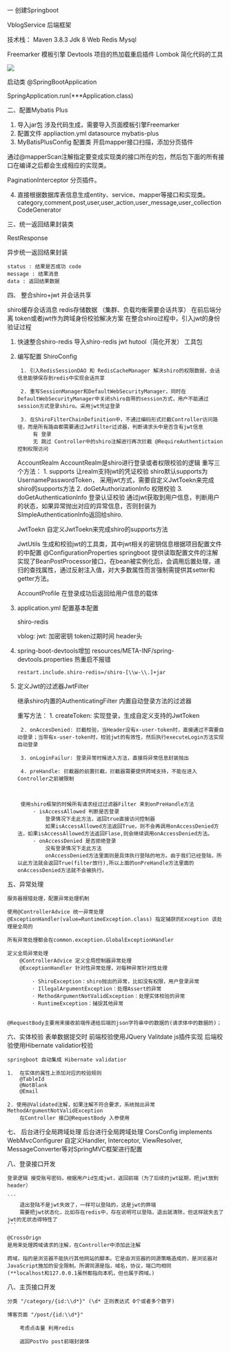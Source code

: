 一 创建Springboot

VblogService 后端框架

技术栈：
Maven 3.8.3
Jdk 8
Web
Redis
Mysql

Freemarker 模板引擎 
Devtools 项目的热加载重启插件
Lombok 简化代码的工具

![](pic/create.png)

 

启动类
@SpringBootApplication

SpringApplication.run(***Application.class)


二、配置Mybatis Plus

1.	导入jar包
涉及代码生成，需要导入页面模板引擎Freemarker
2.	配置文件
appliaction.yml
	datasource
	mybatis-plus
3. MyBatisPlusConfig 配置类 开启mapper接口扫描，添加分页插件

通过@mapperScan注解指定要变成实现类的接口所在的包，然后包下面的所有接口在编译之后都会生成相应的实现类。

PaginationInterceptor 分页插件。


4. 直接根据数据库表信息生成entity、service、mapper等接口和实现类。
category,comment,post,user,user_action,user_message,user_collection
CodeGenerator


三、统一返回结果封装类

RestResponse

异步统一返回结果封装
	
	
	status : 结果是否成功 code
	message : 结果消息
	data : 返回结果数据
	

四、 整合shiro+jwt 并会话共享

shiro缓存会话消息 redis存储数据
（集群、负载均衡需要会话共享）
在前后端分离 token或者jwt作为跨域身份校验解决方案 在整合shiro过程中，引入jwt的身份验证过程

1. 快速整合shiro-redis 导入shiro-redis jwt hutool（简化开发） 工具包

2. 编写配置 ShiroConfig

		1. 引入RedisSessionDAO 和 RedisCacheManager 解决shiro的权限数据，会话信息能够保存到redis中实现会话共享

		2. 重写SessionManager和DefaultWebSecurityManager，同时在DefaultWebSecurityManager中关闭shiro自带的session方式，用户不能通过session方式登录shiro。采用jwt凭证登录

		3. 在ShiroFilterChainDefinition中，不通过编码形式拦截Controller访问路径，而是所有路由都需要通过JwtFilter过滤器，判断请求头中是否含有jwt信息 
			有 登录
			无 跳过 Controller中的shiro注解进行再次拦截 @RequireAuthentictaion 控制权限访问

	AccountRealm
		AccountRealm是shiro进行登录或者权限校验的逻辑
			重写三个方法：
			1.	supports 让realm支持jwt的凭证校验
				shiro默认supports为UsernamePasswordToken， 采用jwt方式，需要自定义JwtToekn来完成shiro的supports方法
			2.	doGetAuthorizationInfo 权限校验
			3.	doGetAuthenticationInfo 登录认证校验 通过jwt获取到用户信息，判断用户的状态，如果异常抛出对应的异常信息，否则封装为SImpleAuthenticationInfo返回给shiro.
	
	JwtToekn
		自定义JwtToekn来完成shiro的supports方法

	JwtUtils 
		生成和校验jwt的工具类，其中jwt相关的密钥信息根据项目配置文件的中配置
		@ConfigurationProperties springboot 提供读取配置文件的注解
		实现了BeanPostProcessor接口，在bean被实例化后，会调用后置处理，递归的查找属性，通过反射注入值，对大多数属性而言强制需提供其setter和getter方法。

	AccountProfile
		在登录成功后返回给用户信息的载体

3. application.yml 配置基本配置

	shiro-redis

	vblog:
		jwt:
			加密密钥
			token过期时间
			header头
	
4. spring-boot-devtools增加 resources/META-INF/spring-devtools.properties
热重启不报错
	
	```
	restart.include.shiro-redis=/shiro-[\\w-\\.]+jar
	```


5. 定义Jwt的过滤器JwtFilter

	继承shiro内置的AuthenticatingFilter 内置自动登录方法的过滤器

	重写方法：
		1. createToken: 实现登录，生成自定义支持的JwtToken

		2. onAccesDenied: 拦截校验，当Header没有x-user-token时，直接通过不需要自动登录；当带有x-user-token时，校验jwt的有效性，然后执行executeLogin方法实现自动登录

		3. onLoginFailur: 登录异常时候进入方法，直接将异常信息封装抛出

		4. preHandle: 拦截器的前置拦截，拦截器需要提供跨域支持，不能在进入Controller之前被限制



		使用shiro框架的时候所有请求经过过滤器Filter 来到onPreHandle方法
			· isAccessAllowed 判断是否登录
				登录情况下走此方法，返回true直接访问控制器
				如果isAccessAllowed方法返回True，则不会再调用onAccessDenied方法，如果isAccessAllowed方法返回Flase,则会继续调用onAccessDenied方法。
			· onAccessDenied 是否拒绝登录
				没有登录情况下走此方法
				onAccessDenied方法里面则是具体执行登陆的地方。由于我们已经登陆，所以此方法就会返回True(filter放行),所以上面的onPreHandle方法里面的onAccessDenied方法就不会被执行。





五、异常处理

	服务器报错处理，配置异常处理机制

	使用@ControllerAdvice 统一异常处理
	@ExceptionHandler(value=RuntimeException.class) 指定捕获的Exception 该处理是全局的

	所有异常处理都会在common.exception.GlobalExceptionHandler

	定义全局异常处理
		@ControllerAdvice 定义全局控制器异常处理
		@ExceptionHandler 针对性异常处理，对每种异常针对性处理

			· ShiroException：shiro抛出的异常，比如没有权限，用户登录异常
			· IllegalArgumentException：处理Assert的异常
			· MethodArgumentNotValidException：处理实体校验的异常
			· RuntimeException：捕捉其他异常


	@RequestBody主要用来接收前端传递给后端的json字符串中的数据的(请求体中的数据的)；

六、实体校验
	表单数据提交时
		前端校验使用JQuery Valitdate js插件实现
		后端校验使用Hibernate validatior校验

	springboot 自动集成 Hibernate validatior

	1.  在实体的属性上添加对应的校验规则
		@TableId
		@NotBlank
		@Email

	2. 使用@Validated注解，如果注解不符合要求，系统抛出异常MethodArgumentNotValidException
		在Controller 接口@RequestBody 入参使用


七、 后台进行全局跨域处理
	后台进行全局跨域处理
		CorsConfig implements WebMvcConfigurer 自定义Handler, Interceptor, ViewResolver, MessageConverter等对SpringMVC框架进行配置


八、登录接口开发

	登录逻辑 接受账号密码，根据用户id生成jwt，返回前端（为了后续的jwt延期，把jwt放到header）

	```
		退出登陆不是jwt失效了，一样可以登陆的，这是jwt的弊端
		需要把jwt状态化，比如存在redis中，存在说明可以登陆，退出就清除，但这样就失去了jwt的无状态得特性了
	```

	@CrossOrign
	是用来处理跨域请求的注解，在Controller中添加此注解

	跨域，指的是浏览器不能执行其他网站的脚本。它是由浏览器的同源策略造成的，是浏览器对JavaScript施加的安全限制。所谓同源是指，域名，协议，端口均相同
	(**localhost和127.0.0.1虽然都指向本机，但也属于跨域。)
	

八、主页接口开发


	分类 "/category/{id:\\d*}" (\d* 正则表达式 0个或者多个数字)

	博客页面 "/post/{id:\\d*}"  

		考虑点击量 利用redis

		返回PostVo post前端封装体




